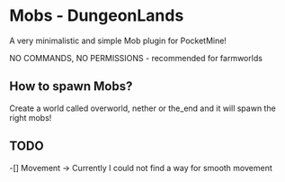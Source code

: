 # Mobs - DungeonLands
A very minimalistic and simple Mob plugin for PocketMine!

NO COMMANDS, NO PERMISSIONS - recommended for farmworlds

## How to spawn Mobs?
Create a world called overworld, nether or the_end and it will spawn the right mobs!

## TODO
-[] Movement -> Currently I could not find a way for smooth movement
